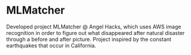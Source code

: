# MLMatcher
Developed project MLMatcher @ Angel Hacks, which uses AWS image recognition in order to figure out what disappeared after natural disaster through a before and after picture. Project inspired by the constant earthquakes that occur in California.
